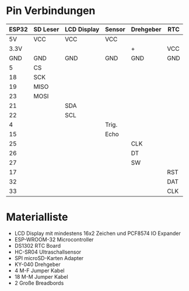 # Pin Verbindungen

| ESP32 | SD Leser | LCD Display | Sensor | Drehgeber | RTC |
| ----- | -------- | ----------- | ------ | --------- | --- |
| 5V    | VCC      | VCC         | VCC    |           |     |
| 3.3V  |          |             |        | +         | VCC |
| GND   | GND      | GND         | GND    | GND       | GND |
| 5     | CS       |             |        |           |     |
| 18    | SCK      |             |        |           |     |
| 19    | MISO     |             |        |           |     |
| 23    | MOSI     |             |        |           |     |
| 21    |          | SDA         |        |           |     |
| 22    |          | SCL         |        |           |     |
| 4     |          |             | Trig.  |           |     |
| 15    |          |             | Echo   |           |     |
| 25    |          |             |        | CLK       |     |
| 26    |          |             |        | DT        |     |
| 27    |          |             |        | SW        |     |
| 17    |          |             |        |           | RST |
| 32    |          |             |        |           | DAT |
| 33    |          |             |        |           | CLK |

# Materialliste
- LCD Display mit mindestens 16x2 Zeichen und PCF8574 IO Expander
- ESP-WROOM-32 Microcontroller
- DS1302 RTC Board
- HC-SR04 Ultraschallsensor
- SPI microSD-Karten Adapter
- KY-040 Drehgeber
- 4  M-F Jumper Kabel
- 18 M-M Jumper Kabel
- 2 Große Breadbords
